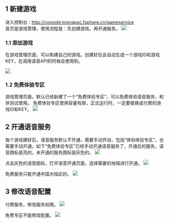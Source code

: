 ## 1 新建游戏
进入控制台：http://console.tcecqpoc.fsphere.cn/gameservice  
首页是游戏管理，使用流程是：先创建游戏，再开通服务。
![](http://imgcache.tcecqpoc.fsphere.cn/image/mc.qcloudimg.com/static/img/07db2948dc8aff9a7807c28029f7a752/image.png)


### 1.1 添加游戏  
在游戏管理页面，可以构建自己的游戏。创建好后会自动生成一个游戏ID和游戏KEY，在调用语音API的时候会使用到。

![](http://imgcache.tcecqpoc.fsphere.cn/image/mc.qcloudimg.com/static/img/5ff6c29cf96bc110cf05f820575f9e43/image.png) 

### 1.2 免费体验专区  
游戏管理页面，默认已经新建了一个“免费体验专区”，可以免费体验语音服务，和供测试使用。 
免费体验专区使用容量有限，正式运行时，一定要替换成付费的游戏ID和KEY。
![](http://imgcache.tcecqpoc.fsphere.cn/image/mc.qcloudimg.com/static/img/f19385954235ea03abc7e8f163a64470/image.png)

## 2 开通语音服务

每个游戏建好后，语音服务默认不开通，需要手动开动，包括“体验体验专区”，也需要手动开通，如下“免费体验专区”已经手动开通语音服务了，开通后的服务，语音图标是亮的。未开通的服务图标是灰色的。
![](http://imgcache.tcecqpoc.fsphere.cn/image/mc.qcloudimg.com/static/img/3952fb74c4884b937d7b6c8f4ec18c69/image.png)   
  
点击灰色的语音图标，打开语音开通页面，选择需要的地域进行开通。
![](http://imgcache.tcecqpoc.fsphere.cn/image/mc.qcloudimg.com/static/img/90866fba1eca6897b7fd724c0768dac9/image.png) 

免费服务只能开通中国大陆区的。 
![](http://imgcache.tcecqpoc.fsphere.cn/image/mc.qcloudimg.com/static/img/c2d35214791f2d1c0fa76fffee4ee59f/image.png) 



## 3 修改语音配置


付费服务，修改服务权限。
![](http://imgcache.tcecqpoc.fsphere.cn/image/mc.qcloudimg.com/static/img/442526170e788940bbfb34bac83ccf72/image.png)


免费专区不能修改配置。
![](http://imgcache.tcecqpoc.fsphere.cn/image/mc.qcloudimg.com/static/img/c2d35214791f2d1c0fa76fffee4ee59f/image.png) 

